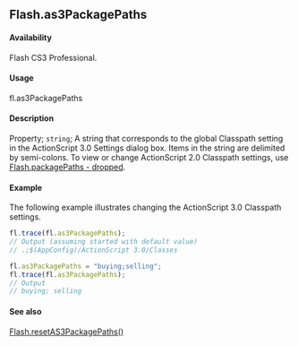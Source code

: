 ## Flash.as3PackagePaths

#### Availability

Flash CS3 Professional.

#### Usage

fl.as3PackagePaths

#### Description

Property; `string`; A string that corresponds to the global Classpath setting in the ActionScript 3.0 Settings dialog box. Items in the string are delimited by semi-colons. To view or change ActionScript 2.0 Classpath settings, use [Flash.packagePaths - dropped](../Flash_object/Flash48.md).

#### Example

The following example illustrates changing the ActionScript 3.0 Classpath settings.

```javascript
fl.trace(fl.as3PackagePaths);
// Output (assuming started with default value)
// .;$(AppConfig)/ActionScript 3.0/Classes

fl.as3PackagePaths = "buying;selling";
fl.trace(fl.as3PackagePaths);
// Output
// buying; selling
```

#### See also

[Flash.resetAS3PackagePaths()](../Flash_object/Flash59.md)
